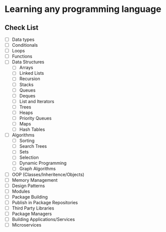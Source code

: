 # Learning any programming language

## Check List

- [ ] Data types
- [ ] Conditionals
- [ ] Loops
- [ ] Functions
- [ ] Data Structures
    - [ ] Arrays
    - [ ] Linked Lists
    - [ ] Recursion
    - [ ] Stacks
    - [ ] Queues
    - [ ] Deques
    - [ ] List and Iterators
    - [ ] Trees
    - [ ] Heaps
    - [ ] Priority Queues
    - [ ] Maps
    - [ ] Hash Tables
- [ ] Algorithms
    - [ ] Sorting
    - [ ] Search Trees
    - [ ] Sets
    - [ ] Selection
    - [ ] Dynamic Programming
    - [ ] Graph Algorithms
- [ ] OOP (Classes/Inheritence/Objects)
- [ ] Memory Management
- [ ] Design Patterns
- [ ] Modules
- [ ] Package Building
- [ ] Publish in Package Repositories
- [ ] Third Party Libraries
- [ ] Package Managers
- [ ] Building Applications/Services
- [ ] Microservices
